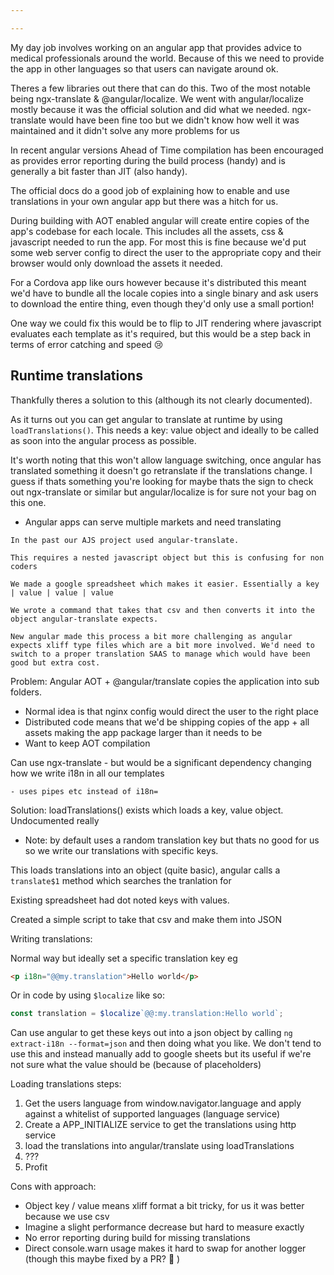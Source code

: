 ```yaml
---

---
```




My day job involves working on an angular app that provides advice to medical professionals around the world. Because of this we need to provide the app in other languages so that users can navigate around ok.

Theres a few libraries out there that can do this. Two of the most notable being ngx-translate & @angular/localize. We went with angular/localize mostly because it was the official solution and did what we needed. ngx-translate would have been fine too but we didn't know how well it was maintained and it didn't solve any more problems for us

In recent angular versions Ahead of Time compilation has been encouraged as provides error reporting during the build process (handy) and is generally a bit faster than JIT (also handy).

The official docs do a good job of explaining how to enable and use translations in your own angular app but there was a hitch for us.

During building with AOT enabled angular will create entire copies of the app's codebase for each locale. This includes all the assets, css & javascript needed to run the app. For most this is fine because we'd put some web server config to direct the user to the appropriate copy and their browser would only download the assets it needed.

For a Cordova app like ours however because it's distributed this meant we'd have to bundle all the locale copies into a single binary and ask users to download the entire thing, even though they'd only use a small portion!

One way we could fix this would be to flip to JIT rendering where javascript evaluates each template as it's required, but this would be a step back in terms of error catching and speed :cry:



## Runtime translations

Thankfully theres a solution to this (although its not clearly documented).

As it turns out you can get angular to translate at runtime by using `loadTranslations()`. This needs a key: value object and ideally to be called as soon into the angular process as possible. 



It's worth noting that this won't allow language switching, once angular has translated something it doesn't go retranslate if the translations change. I guess if thats something you're looking for maybe thats the sign to check out ngx-translate or similar but angular/localize is for sure not your bag on this one.



- Angular apps can serve multiple markets and need translating



```
In the past our AJS project used angular-translate.

This requires a nested javascript object but this is confusing for non coders

We made a google spreadsheet which makes it easier. Essentially a key | value | value | value

We wrote a command that takes that csv and then converts it into the object angular-translate expects.

New angular made this process a bit more challenging as angular expects xliff type files which are a bit more involved. We'd need to switch to a proper translation SAAS to manage which would have been good but extra cost.
```



Problem: Angular AOT + @angular/translate copies the application into sub folders.

- Normal idea is that nginx config would direct the user to the right place
- Distributed code means that we'd be shipping copies of the app + all assets making the app package larger than it needs to be
- Want to keep AOT compilation



Can use ngx-translate - but would be a significant dependency changing how we write i18n in all our templates

	- uses pipes etc instead of i18n=



Solution: loadTranslations() exists which loads a key, value object. Undocumented really



- Note: by default uses a random translation key but thats no good for us so we write our translations with specific keys.



This loads translations into an object (quite basic), angular calls a `translate$1` method which searches the tranlation for 



Existing spreadsheet had dot noted keys with values.

Created a simple script to take that csv and make them into JSON



Writing translations:

Normal way but ideally set a specific translation key eg

```html
<p i18n="@@my.translation">Hello world</p>
```

Or in code by using `$localize` like so:

```javascript
const translation = $localize`@@:my.translation:Hello world`;
```

Can use angular to get these keys out into a json object by calling `ng extract-i18n --format=json` and then doing what you like. We don't tend to use this and instead manually add to google sheets but its useful if we're not sure what the value should be (because of placeholders)



Loading translations steps:



1. Get the users language from window.navigator.language and apply against a whitelist of supported languages (language service)
2. Create a APP_INITIALIZE service to get the translations using http service
3. load the translations into angular/translate using loadTranslations
4. ???
5. Profit





Cons with approach:

- Object key / value means xliff format a bit tricky, for us it was better because we use csv
- Imagine a slight performance decrease but hard to measure exactly
- No error reporting during build for missing translations
- Direct console.warn usage makes it hard to swap for another logger (though this maybe fixed by a PR? :thinking: )

